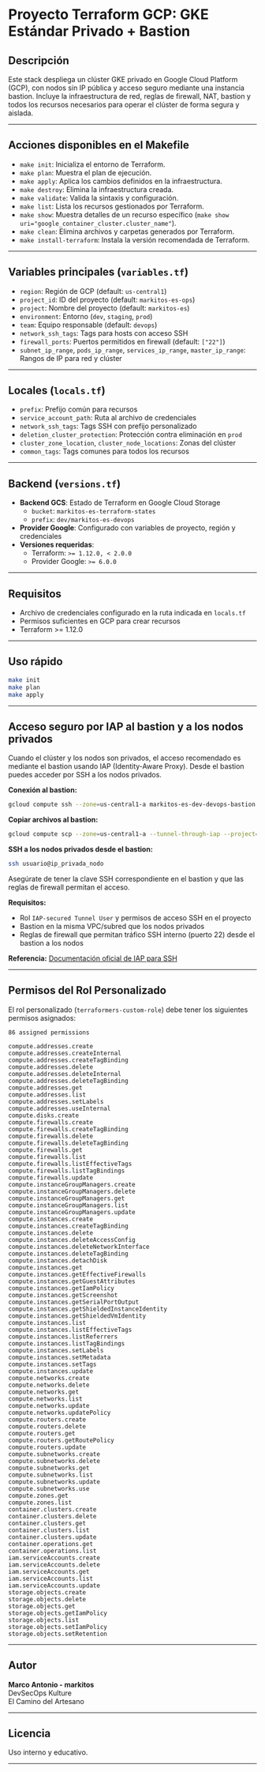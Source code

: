 
# Proyecto Terraform GCP: GKE Estándar Privado + Bastion

## Descripción
Este stack despliega un clúster GKE privado en Google Cloud Platform (GCP), con nodos sin IP pública y acceso seguro mediante una instancia bastion. Incluye la infraestructura de red, reglas de firewall, NAT, bastion y todos los recursos necesarios para operar el clúster de forma segura y aislada.

---

## Acciones disponibles en el Makefile

- `make init`: Inicializa el entorno de Terraform.
- `make plan`: Muestra el plan de ejecución.
- `make apply`: Aplica los cambios definidos en la infraestructura.
- `make destroy`: Elimina la infraestructura creada.
- `make validate`: Valida la sintaxis y configuración.
- `make list`: Lista los recursos gestionados por Terraform.
- `make show`: Muestra detalles de un recurso específico (`make show uri="google_container_cluster.cluster_name"`).
- `make clean`: Elimina archivos y carpetas generados por Terraform.
- `make install-terraform`: Instala la versión recomendada de Terraform.

---

## Variables principales (`variables.tf`)

- `region`: Región de GCP (default: `us-central1`)
- `project_id`: ID del proyecto (default: `markitos-es-ops`)
- `project`: Nombre del proyecto (default: `markitos-es`)
- `environment`: Entorno (`dev`, `staging`, `prod`)
- `team`: Equipo responsable (default: `devops`)
- `network_ssh_tags`: Tags para hosts con acceso SSH
- `firewall_ports`: Puertos permitidos en firewall (default: `["22"]`)
- `subnet_ip_range`, `pods_ip_range`, `services_ip_range`, `master_ip_range`: Rangos de IP para red y clúster

---

## Locales (`locals.tf`)

- `prefix`: Prefijo común para recursos
- `service_account_path`: Ruta al archivo de credenciales
- `network_ssh_tags`: Tags SSH con prefijo personalizado
- `deletion_cluster_protection`: Protección contra eliminación en `prod`
- `cluster_zone_location`, `cluster_node_locations`: Zonas del clúster
- `common_tags`: Tags comunes para todos los recursos

---

## Backend (`versions.tf`)

- **Backend GCS**: Estado de Terraform en Google Cloud Storage
  - `bucket`: `markitos-es-terraform-states`
  - `prefix`: `dev/markitos-es-devops`
- **Provider Google**: Configurado con variables de proyecto, región y credenciales
- **Versiones requeridas**:
  - Terraform: `>= 1.12.0, < 2.0.0`
  - Provider Google: `>= 6.0.0`

---

## Requisitos

- Archivo de credenciales configurado en la ruta indicada en `locals.tf`
- Permisos suficientes en GCP para crear recursos
- Terraform >= 1.12.0

---

## Uso rápido

```bash
make init
make plan
make apply
```

---

## Acceso seguro por IAP al bastion y a los nodos privados

Cuando el clúster y los nodos son privados, el acceso recomendado es mediante el bastion usando IAP (Identity-Aware Proxy). Desde el bastion puedes acceder por SSH a los nodos privados.

**Conexión al bastion:**

```bash
gcloud compute ssh --zone=us-central1-a markitos-es-dev-devops-bastion --tunnel-through-iap --project=markitos-es-ops
```

**Copiar archivos al bastion:**

```bash
gcloud compute scp --zone=us-central1-a --tunnel-through-iap --project=markitos-es-ops archivo1.txt archivo2.sh markitos-es-dev-devops-bastion:~/
```

**SSH a los nodos privados desde el bastion:**

```bash
ssh usuario@ip_privada_nodo
```

Asegúrate de tener la clave SSH correspondiente en el bastion y que las reglas de firewall permitan el acceso.

**Requisitos:**
- Rol `IAP-secured Tunnel User` y permisos de acceso SSH en el proyecto
- Bastion en la misma VPC/subred que los nodos privados
- Reglas de firewall que permitan tráfico SSH interno (puerto 22) desde el bastion a los nodos

**Referencia:** [Documentación oficial de IAP para SSH](https://cloud.google.com/iap/docs/using-tcp-forwarding)

---

## Permisos del Rol Personalizado

El rol personalizado (`terraformers-custom-role`) debe tener los siguientes permisos asignados:
```
86 assigned permissions

compute.addresses.create
compute.addresses.createInternal
compute.addresses.createTagBinding
compute.addresses.delete
compute.addresses.deleteInternal
compute.addresses.deleteTagBinding
compute.addresses.get
compute.addresses.list
compute.addresses.setLabels
compute.addresses.useInternal
compute.disks.create
compute.firewalls.create
compute.firewalls.createTagBinding
compute.firewalls.delete
compute.firewalls.deleteTagBinding
compute.firewalls.get
compute.firewalls.list
compute.firewalls.listEffectiveTags
compute.firewalls.listTagBindings
compute.firewalls.update
compute.instanceGroupManagers.create
compute.instanceGroupManagers.delete
compute.instanceGroupManagers.get
compute.instanceGroupManagers.list
compute.instanceGroupManagers.update
compute.instances.create
compute.instances.createTagBinding
compute.instances.delete
compute.instances.deleteAccessConfig
compute.instances.deleteNetworkInterface
compute.instances.deleteTagBinding
compute.instances.detachDisk
compute.instances.get
compute.instances.getEffectiveFirewalls
compute.instances.getGuestAttributes
compute.instances.getIamPolicy
compute.instances.getScreenshot
compute.instances.getSerialPortOutput
compute.instances.getShieldedInstanceIdentity
compute.instances.getShieldedVmIdentity
compute.instances.list
compute.instances.listEffectiveTags
compute.instances.listReferrers
compute.instances.listTagBindings
compute.instances.setLabels
compute.instances.setMetadata
compute.instances.setTags
compute.instances.update
compute.networks.create
compute.networks.delete
compute.networks.get
compute.networks.list
compute.networks.update
compute.networks.updatePolicy
compute.routers.create
compute.routers.delete
compute.routers.get
compute.routers.getRoutePolicy
compute.routers.update
compute.subnetworks.create
compute.subnetworks.delete
compute.subnetworks.get
compute.subnetworks.list
compute.subnetworks.update
compute.subnetworks.use
compute.zones.get
compute.zones.list
container.clusters.create
container.clusters.delete
container.clusters.get
container.clusters.list
container.clusters.update
container.operations.get
container.operations.list
iam.serviceAccounts.create
iam.serviceAccounts.delete
iam.serviceAccounts.get
iam.serviceAccounts.list
iam.serviceAccounts.update
storage.objects.create
storage.objects.delete
storage.objects.get
storage.objects.getIamPolicy
storage.objects.list
storage.objects.setIamPolicy
storage.objects.setRetention
```

---

## Autor

**Marco Antonio - markitos**  
DevSecOps Kulture  
El Camino del Artesano

---

## Licencia

Uso interno y educativo.

---
